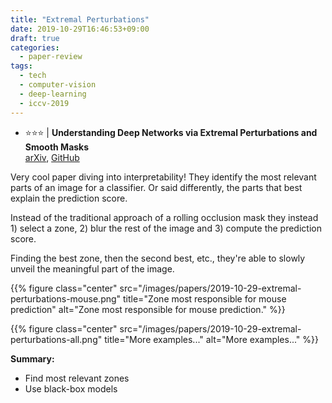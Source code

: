 ```yaml
---
title: "Extremal Perturbations"
date: 2019-10-29T16:46:53+09:00
draft: true
categories:
  - paper-review
tags:
  - tech
  - computer-vision
  - deep-learning
  - iccv-2019
---
```


- ️️️️⭐️️️️️️️⭐️️️️️️️️⭐️️️️️ | **Understanding Deep Networks via Extremal Perturbations and Smooth Masks**<br/>
[arXiv](https://arxiv.org/abs/1910.08485), [GitHub](https://github.com/facebookresearch/TorchRay)

Very cool paper diving into interpretability! They identify the most relevant parts of an image for a classifier. Or said differently, the parts that best explain the prediction score.

Instead of the traditional approach of a rolling occlusion mask they instead 1) select a zone, 2) blur the rest of the image and 3) compute the prediction score.

Finding the best zone, then the second best, etc., they're able to slowly unveil the meaningful part of the image.

{{% figure class="center" src="/images/papers/2019-10-29-extremal-perturbations-mouse.png" title="Zone most responsible for mouse prediction" alt="Zone most responsible for mouse prediction." %}}

{{% figure class="center" src="/images/papers/2019-10-29-extremal-perturbations-all.png" title="More examples..." alt="More examples..." %}}

**Summary:**

- Find most relevant zones
- Use black-box models
